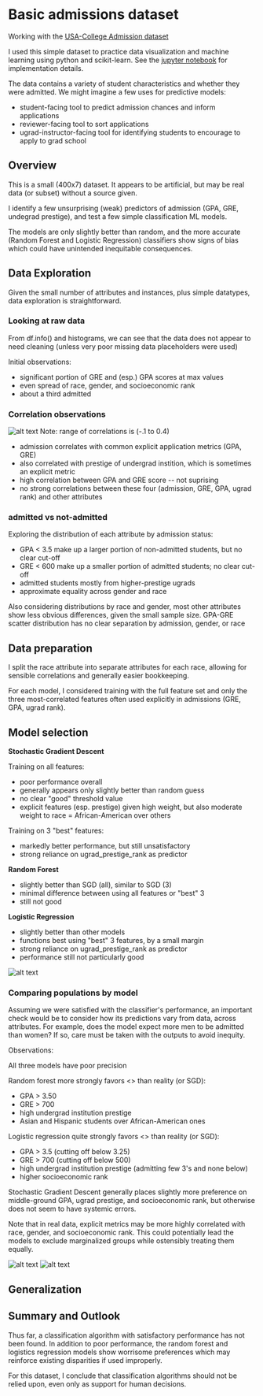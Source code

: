 # Basic admissions dataset
Working with the [USA-College Admission dataset](https://www.kaggle.com/vik2012kvs/usacollege-admission/)

I used this simple dataset to practice data visualization and machine learning using python and scikit-learn. See the [jupyter notebook](admissions_data_exp_and_model_training.ipynb) for implementation details.

The data contains a variety of student characteristics and whether they were admitted. We might imagine a few uses for predictive models:
- student-facing tool to predict admission chances and inform applications
- reviewer-facing tool to sort applications
- ugrad-instructor-facing tool for identifying students to encourage to apply to grad school

## Overview
This is a small (400x7) dataset. It appears to be artificial, but may be real data (or subset) without a source given. 

I identify a few unsurprising (weak) predictors of admission (GPA, GRE, undegrad prestige), and test a few simple classification ML models. 

The models are only slightly better than random, and the more accurate (Random Forest and Logistic Regression) classifiers show signs of bias which could have unintended inequitable consequences.

## Data Exploration
Given the small number of attributes and instances, plus simple datatypes, data exploration is straightforward.

### Looking at raw data
From df.info() and histograms, we can see that the data does not appear to need cleaning (unless very poor missing data placeholders were used)

Initial observations:
- significant portion of GRE and (esp.) GPA scores at max values
- even spread of race, gender, and socioeconomic rank
- about a third admitted

### Correlation observations
![alt text](images/correlation_plots.png)
Note: range of correlations is (-.1 to 0.4)
- admission correlates with common explicit application metrics (GPA, GRE)
- also correlated with prestige of undergrad instition, which is sometimes an explicit metric
- high correlation between GPA and GRE score -- not suprising
- no strong correlations between these four (admission, GRE, GPA, ugrad rank) and other attributes

### admitted vs not-admitted
Exploring the distribution of each attribute by admission status:
- GPA < 3.5 make up a larger portion of non-admitted students, but no clear cut-off
- GRE < 600 make up a smaller portion of admitted students; no clear cut-off
- admitted students mostly from higher-prestige ugrads
- approximate equality across gender and race

Also considering distributions by race and gender, most other attributes show less obvious differences, given the small sample size.
GPA-GRE scatter distribution has no clear separation by admission, gender, or race 


## Data preparation
I split the race attribute into separate attributes for each race, allowing for sensible correlations and generally easier bookkeeping.

For each model, I considered training with the full feature set and only the three most-correlated features often used explicitly in admissions (GRE, GPA, ugrad rank).

## Model selection
**Stochastic Gradient Descent**

Training on all features:
- poor performance overall
- generally appears only slightly better than random guess
- no clear "good" threshold value
- explicit features (esp. prestige) given high weight, but also moderate weight to race = African-American over others

Training on 3 "best" features:
- markedly better performance, but still unsatisfactory
- strong reliance on ugrad_prestige_rank as predictor

**Random Forest**
- slightly better than SGD (all), similar to SGD (3)
- minimal difference between using all features or "best" 3
- still not good

**Logistic Regression**
- slightly better than other models
- functions best using "best" 3 features, by a small margin
- strong reliance on ugrad_prestige_rank as predictor
- performance still not particularly good

![alt text](images/roc_curve_All.png)

### Comparing populations by model
Assuming we were satisfied with the classifier's performance, an important check would be to consider how its predictions vary from data, across attributes.
For example, does the model expect more men to be admitted than women? If so, care must be taken with the outputs to avoid inequity.


Observations:

All three models have poor precision

Random forest more strongly favors <> than reality (or SGD):
- GPA > 3.50
- GRE > 700
- high undergrad institution prestige
- Asian and Hispanic students over African-American ones

Logistic regression quite strongly favors <> than reality (or SGD):
- GPA > 3.5 (cutting off below 3.25)
- GRE > 700 (cutting off below 500)
- high undergrad institution prestige (admitting few 3's and none below)
- higher socioeconomic rank

Stochastic Gradient Descent generally places slightly more preference on middle-ground GPA, ugrad prestige, and socioeconomic rank, but otherwise does not seem to have systemic errors.

Note that in real data, explicit metrics may be more highly correlated with race, gender, and socioeconomic rank. This could potentially lead the models to exclude marginalized groups while ostensibly treating them equally.


![alt text](images/GPA_by_classifier.png)
![alt text](images/ugrad_prestige_rank_by_classifier.png)

## Generalization 

## Summary and Outlook
Thus far, a classification algorithm with satisfactory performance has not been found. In addition to poor performance, the random forest and logistics regression models show worrisome preferences which may reinforce existing disparities if used improperly.

For this dataset, I conclude that classification algorithms should not be relied upon, even only as support for human decisions. 
